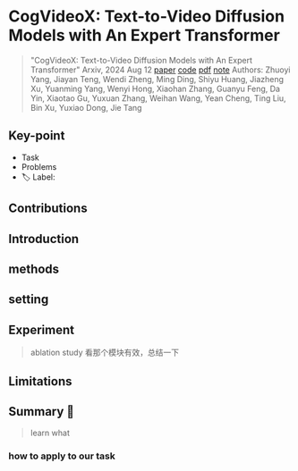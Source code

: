 # CogVideoX: Text-to-Video Diffusion Models with An Expert Transformer

> "CogVideoX: Text-to-Video Diffusion Models with An Expert Transformer" Arxiv, 2024 Aug 12
> [paper](http://arxiv.org/abs/2408.06072v2) [code](https://github.com/THUDM/CogVideo.) [pdf](./2024_08_Arxiv_CogVideoX--Text-to-Video-Diffusion-Models-with-An-Expert-Transformer.pdf) [note](./2024_08_Arxiv_CogVideoX--Text-to-Video-Diffusion-Models-with-An-Expert-Transformer_Note.md)
> Authors: Zhuoyi Yang, Jiayan Teng, Wendi Zheng, Ming Ding, Shiyu Huang, Jiazheng Xu, Yuanming Yang, Wenyi Hong, Xiaohan Zhang, Guanyu Feng, Da Yin, Xiaotao Gu, Yuxuan Zhang, Weihan Wang, Yean Cheng, Ting Liu, Bin Xu, Yuxiao Dong, Jie Tang

## Key-point

- Task
- Problems
- :label: Label:

## Contributions

## Introduction

## methods

## setting

## Experiment

> ablation study 看那个模块有效，总结一下

## Limitations

## Summary :star2:

> learn what

### how to apply to our task

